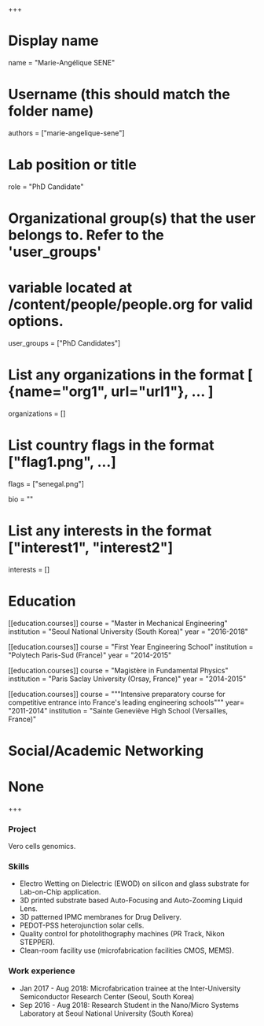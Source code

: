 +++
# Display name
name = "Marie-Angélique SENE"

# Username (this should match the folder name)
authors = ["marie-angelique-sene"]

# Lab position or title
role = "PhD Candidate"

# Organizational group(s) that the user belongs to. Refer to the 'user_groups'
# variable located at /content/people/people.org for valid options.
user_groups = ["PhD Candidates"]

# List any organizations in the format [ {name="org1", url="url1"}, ... ]
organizations = []

# List country flags in the format ["flag1.png", ...]
flags = ["senegal.png"]

bio = ""

# List any interests in the format ["interest1", "interest2"]
interests = []

# Education
[[education.courses]]
  course = "Master in Mechanical Engineering"
  institution = "Seoul National University (South Korea)"
  year = "2016-2018"

[[education.courses]]
  course = "First Year Engineering School"
  institution = "Polytech Paris-Sud (France)"
  year = "2014-2015"

[[education.courses]]
  course = "Magistère in Fundamental Physics"
  institution = "Paris Saclay University (Orsay, France)"
  year = "2014-2015"

[[education.courses]]
  course = """Intensive preparatory course for competitive entrance into France's
  leading engineering schools"""
  year= "2011-2014"
  institution = "Sainte Geneviève High School (Versailles, France)"

# Social/Academic Networking
# None
+++

### Project
Vero cells genomics.

### Skills
- Electro Wetting on Dielectric (EWOD) on silicon and glass substrate for
  Lab-on-Chip application.
- 3D printed substrate based Auto-Focusing and Auto-Zooming Liquid Lens.
- 3D patterned IPMC membranes for Drug Delivery.
- PEDOT-PSS heterojunction solar cells.
- Quality control for photolithography machines (PR Track, Nikon STEPPER).
- Clean-room facility use (microfabrication facilities CMOS, MEMS).

### Work experience
- Jan 2017 - Aug 2018: Microfabrication trainee at the Inter-University
  Semiconductor Research Center (Seoul, South Korea)
- Sep 2016 - Aug 2018: Research Student in the Nano/Micro Systems Laboratory at
  Seoul National University (South Korea)
